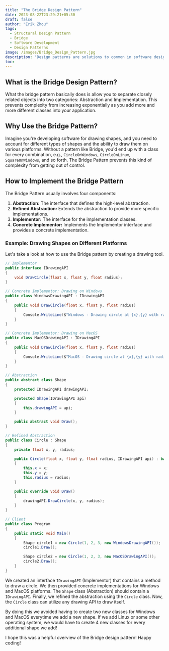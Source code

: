 ```yaml
---
title: "The Bridge Design Pattern"
date: 2023-08-22T23:29:21+05:30
draft: false
author: "Erik Zhou"
tags:
  - Structural Design Pattern
  - Bridge
  - Software Development
  - Design Patterns
image: /images/Bridge_Design_Pattern.jpg
description: "Design patterns are solutions to common in software design problems. One design pattern that lets you separate closely related objects is the Bridge Design Pattern. In this post, we'll dive deep into this pattern and it's use-cases."
toc:
---
```


## What is the Bridge Design Pattern?

What the bridge pattern basically does is allow you to separate closely related objects into two categories: Abstraction and Implementation. This prevents complexity from increasing exponentially as you add more and more different classes into your application.

## Why Use the Bridge Pattern?

Imagine you're developing software for drawing shapes, and you need to account for different types of shapes and the ability to draw them on various platforms. Without a pattern like Bridge, you'd end up with a class for every combination, e.g., `CircleOnWindows`, `CircleOnLinux`, `SquareOnWindows`, and so forth. The Bridge Pattern prevents this kind of complexity from getting out of control.

## How to Implement the Bridge Pattern

The Bridge Pattern usually involves four components:

1. **Abstraction:** The interface that defines the high-level abstraction.
2. **Refined Abstraction:** Extends the abstraction to provide more specific implementations.
3. **Implementor:** The interface for the implementation classes.
4. **Concrete Implementor:** Implements the Implementor interface and provides a concrete implementation.

### Example: Drawing Shapes on Different Platforms

Let's take a look at how to use the Bridge pattern by creating a drawing tool.

```csharp
// Implementor
public interface IDrawingAPI
{
    void DrawCircle(float x, float y, float radius);
}

// Concrete Implementor: Drawing on Windows
public class WindowsDrawingAPI : IDrawingAPI
{
    public void DrawCircle(float x, float y, float radius)
    {
        Console.WriteLine($"Windows - Drawing circle at {x},{y} with radius {radius}");
    }
}

// Concrete Implementor: Drawing on MacOS
public class MacOSDrawingAPI : IDrawingAPI
{
    public void DrawCircle(float x, float y, float radius)
    {
        Console.WriteLine($"MacOS - Drawing circle at {x},{y} with radius {radius}");
    }
}

// Abstraction
public abstract class Shape
{
    protected IDrawingAPI drawingAPI;

    protected Shape(IDrawingAPI api)
    {
        this.drawingAPI = api;
    }

    public abstract void Draw();
}

// Refined Abstraction
public class Circle : Shape
{
    private float x, y, radius;

    public Circle(float x, float y, float radius, IDrawingAPI api) : base(api)
    {
        this.x = x;
        this.y = y;
        this.radius = radius;
    }

    public override void Draw()
    {
        drawingAPI.DrawCircle(x, y, radius);
    }
}

// Client
public class Program
{
    public static void Main()
    {
        Shape circle1 = new Circle(1, 2, 3, new WindowsDrawingAPI());
        circle1.Draw();

        Shape circle2 = new Circle(1, 2, 3, new MacOSDrawingAPI());
        circle2.Draw();
    }
}
```

We created an interface `IDrawingAPI` (Implementor) that contains a method to draw a circle. We then provided concrete implementations for Windows and MacOS platforms. The `Shape` class (Abstraction) should contain a `IDrawingAPI`. Finally, we refined the abstraction using the `Circle` class. Now, the `Circle` class can utilize any drawing API to draw itself.

By doing this we avoided having to create two new classes for Windows and MacOS everytime we add a new shape. If we add Linux or some other operating system, we would have to create 4 new classes for every additional shape we add!

I hope this was a helpful overview of the Bridge design pattern! Happy coding!